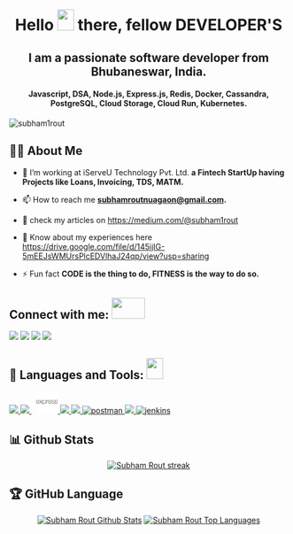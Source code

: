<!---
subham1rout/subham1rout is a ✨ special ✨ repository because its `README.md` (this file) appears on your GitHub profile.
You can click the Preview link to take a look at your changes.
--->
<h1 align="center">Hello <img src="https://raw.githubusercontent.com/MartinHeinz/MartinHeinz/master/wave.gif" width="30px" height="38"> there, fellow DEVELOPER'S</h1>
<h2 align="center"> I am a passionate software developer from Bhubaneswar, India. </h2>
<h4 align="center"> Javascript, DSA, Node.js, Express.js, Redis, Docker, Cassandra, PostgreSQL, Cloud Storage, Cloud Run, Kubernetes. </h4>

<p align="left"> <img src="https://komarev.com/ghpvc/?username=subham1rout&label=Profile%20views&color=0e75b6&style=flat" alt="subham1rout" /> </p>
<!---
<p align="left"> <a href="https://github.com/ryo-ma/github-profile-trophy"><img src="https://github-profile-trophy.vercel.app/?username=subham1rout" alt="subham1rout" /></a> </p>

<p align="left"> <a href="https://twitter.com/subham1rout" target="blank"><img src="https://img.shields.io/twitter/follow/subham1rout?logo=twitter&style=for-the-badge" alt="subham1rout" /></a> </p> --->

## 🙋‍♂️ About Me

- 🔭 I’m working at iServeU Technology Pvt. Ltd. **a Fintech StartUp having Projects like Loans, Invoicing, TDS, MATM.**

<!--- 🌱 I’m currently learning **Advanced JS, Node.js, Express.js, and DSA topics.** -->

<!--- 👯 I’m looking to collaborate on **Javascript and NodeJS.** 

- 💬 Ask me about **Backend Development and DSA.** -->

- 📫 How to reach me **subhamroutnuagaon@gmail.com.**

- 👯 check my articles on https://medium.com/@subham1rout

- 📄 Know about my experiences here https://drive.google.com/file/d/145ijIG-5mEEJsWMUrsPlcEDVlhaJ24qp/view?usp=sharing

- ⚡ Fun fact **CODE is the thing to do, FITNESS is the way to do so.**

## Connect with me: <img src='https://raw.githubusercontent.com/ShahriarShafin/ShahriarShafin/main/Assets/handshake.gif' width="60px" height="38">
<p align="left">

<a href = "https://www.linkedin.com/in/subhamrout/"><img src="https://img.icons8.com/fluent/48/000000/linkedin.png"/></a> 
<a href = "https://twitter.com/subham1rout"><img src="https://img.icons8.com/fluent/48/000000/twitter.png"/></a> 
<a href = "https://www.instagram.com/subham1rout"><img src="https://img.icons8.com/fluent/48/000000/instagram-new.png"/></a> 
<a href = "https://www.medium.com/@subham1rout"><img src="https://img.icons8.com/fluent/48/000000/medium-logo.png"/></a> 

</p>

## 🚀 Languages and Tools: <img src = "https://media2.giphy.com/media/QssGEmpkyEOhBCb7e1/giphy.gif?cid=ecf05e47a0n3gi1bfqntqmob8g9aid1oyj2wr3ds3mg700bl&rid=giphy.gif" width = 30px height="38">
<p align="left"> 
<!--<a href="https://reactjs.org/" target="_blank"> <img src="https://img.icons8.com/color/48/000000/react-native.png"/> </a> -->
    <a href="https://developer.mozilla.org/en-US/docs/Web/JavaScript" target="_blank"> <img src="https://img.icons8.com/color/48/000000/javascript.png"/> </a> 
    <a style="padding-right:8px;" href="https://nodejs.org" target="_blank"> <img src="https://img.icons8.com/color/48/000000/nodejs.png"/> </a> 
    <a href="https://expressjs.com" target="_blank"> <img src="https://raw.githubusercontent.com/devicons/devicon/master/icons/express/express-original-wordmark.svg" alt="express" width="40" height="40"/> </a>
  <a href="https://redis.com/" target="_blank"> <img src="https://img.icons8.com/color/48/000000/redis.png"/> </a>
  <a href="https://docker.com/" target="_blank"> <img src="https://img.icons8.com/color/48/000000/docker.png"/> </a>
<!--     <a href="https://firebase.google.com/" target="_blank"> <img src="https://img.icons8.com/color/48/000000/firebase.png"/> </a>  -->
    <a href="https://postman.com" target="_blank"> <img src="https://www.vectorlogo.zone/logos/getpostman/getpostman-icon.svg" alt="postman" width="45" height="45"/> </a>   
    <a href="https://git-scm.com/" target="_blank"> <img src="https://img.icons8.com/color/48/000000/git.png"/> </a> 
    <a href="https://www.jenkins.io" target="_blank"> <img src="https://www.vectorlogo.zone/logos/jenkins/jenkins-icon.svg" alt="jenkins" width="48" height="48"/> </a> 
<!--     <a href="https://redux.js.org" target="_blank"> <img src="https://img.icons8.com/color/48/000000/redux.png"/> </a> -->

## 📊 Github Stats
</p>

<p align="center">
    <a href="https://github.com/subham1rout/github-readme-streak-stats">
        <img title="🔥 Get streak stats for your profile at git.io/streak-stats" alt="Subham Rout streak" src="https://github-readme-streak-stats.herokuapp.com/?user=subham1rout&theme=black-ice&hide_border=true&stroke=0000&background=060A0CD0"/>
    </a>
</p>

## 🏆 GitHub Language
<p align="center">
    <a href="https://github.com/subham1rout/github-readme-stats"><img alt="Subham Rout Github Stats" src="https://github-readme-stats.vercel.app/api?username=subham1rout&show_icons=true&count_private=true&theme=react&hide_border=true&bg_color=0D1117" /></a>
     <a href="https://github.com/subham1rout/github-readme-stats"><img alt="Subham Rout Top Languages" src="https://github-readme-stats.vercel.app/api/top-langs/?username=subham1rout&langs_count=8&count_private=true&layout=compact&theme=react&hide_border=true&bg_color=0D1117" /></a>
  <br/>
</p>

<!--- [![Top Langs](https://github-readme-stats.vercel.app/api/top-langs/?username=subham1rout)](https://github.com/anuraghazra/github-readme-stats) -->
